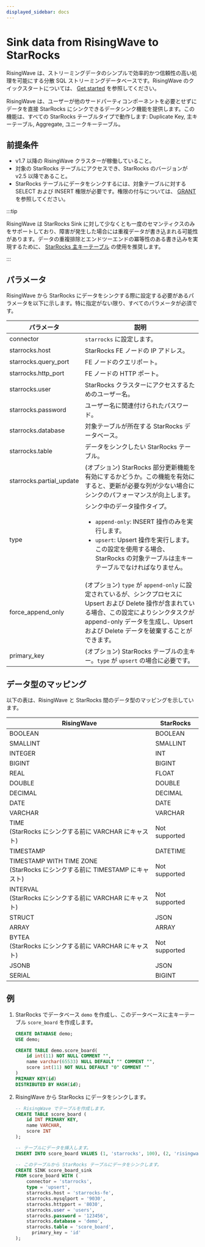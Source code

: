 ```yaml
---
displayed_sidebar: docs
---
```


# Sink data from RisingWave to StarRocks

RisingWave は、ストリーミングデータのシンプルで効率的かつ信頼性の高い処理を可能にする分散 SQL ストリーミングデータベースです。RisingWave のクイックスタートについては、 [Get started](https://docs.risingwave.com/docs/current/get-started/) を参照してください。

RisingWave は、ユーザーが他のサードパーティコンポーネントを必要とせずにデータを直接 StarRocks にシンクできるデータシンク機能を提供します。この機能は、すべての StarRocks テーブルタイプで動作します: Duplicate Key, 主キーテーブル, Aggregate, ユニークキーテーブル。

## 前提条件

- v1.7 以降の RisingWave クラスターが稼働していること。
- 対象の StarRocks テーブルにアクセスでき、StarRocks のバージョンが v2.5 以降であること。
- StarRocks テーブルにデータをシンクするには、対象テーブルに対する SELECT および INSERT 権限が必要です。権限の付与については、 [GRANT](https://docs.starrocks.io/zh/docs/sql-reference/sql-statements/account-management/GRANT/) を参照してください。

:::tip

RisingWave は StarRocks Sink に対して少なくとも一度のセマンティクスのみをサポートしており、障害が発生した場合には重複データが書き込まれる可能性があります。データの重複排除とエンドツーエンドの冪等性のある書き込みを実現するために、 [StarRocks 主キーテーブル](https://docs.starrocks.io/zh/docs/table_design/table_types/primary_key_table/) の使用を推奨します。

:::

## パラメータ

RisingWave から StarRocks にデータをシンクする際に設定する必要があるパラメータを以下に示します。特に指定がない限り、すべてのパラメータが必須です。

| パラメータ                                                       | 説明                                                  |
| ------------------------------------------------------------ | ------------------------------------------------------------ |
| connector                                                    | `starrocks` に設定します。                                      |
| starrocks.host                                               | StarRocks FE ノードの IP アドレス。      |
| starrocks.query_port                                         | FE ノードのクエリポート。          |
| starrocks.http_port                                          | FE ノードの HTTP ポート。                            |
| starrocks.user                                               | StarRocks クラスターにアクセスするためのユーザー名。  |
| starrocks.password                                           | ユーザー名に関連付けられたパスワード。        |
| starrocks.database                                           | 対象テーブルが所在する StarRocks データベース。                 |
| starrocks.table                                              | データをシンクしたい StarRocks テーブル。                           |
| starrocks.partial_update                                     | (オプション) StarRocks 部分更新機能を有効にするかどうか。この機能を有効にすると、更新が必要な列が少ない場合にシンクのパフォーマンスが向上します。  |
| type                                                         | シンク中のデータ操作タイプ。<ul><li>`append-only`: INSERT 操作のみを実行します。 </li><li>`upsert`: Upsert 操作を実行します。この設定を使用する場合、StarRocks の対象テーブルは主キーテーブルでなければなりません。 </li></ul>            |
| force_append_only                                            | (オプション) `type` が `append-only` に設定されているが、シンクプロセスに Upsert および Delete 操作が含まれている場合、この設定によりシンクタスクが append-only データを生成し、Upsert および Delete データを破棄することができます。 |
| primary_key                                                  | (オプション) StarRocks テーブルの主キー。`type` が `upsert` の場合に必要です。  |

## データ型のマッピング

以下の表は、RisingWave と StarRocks 間のデータ型のマッピングを示しています。

| RisingWave                                            | StarRocks|
| ----------------------------------------------------- | -------------- |
| BOOLEAN                                               | BOOLEAN        |
| SMALLINT                                              | SMALLINT       |
| INTEGER                                               | INT            |
| BIGINT                                                | BIGINT         |
| REAL                                                  | FLOAT          |
| DOUBLE                                                | DOUBLE         |
| DECIMAL                                               | DECIMAL        |
| DATE                                                  | DATE           |
| VARCHAR                                               | VARCHAR        |
| TIME <br />(StarRocks にシンクする前に VARCHAR にキャスト) | Not supported  |
| TIMESTAMP                                             | DATETIME       |
| TIMESTAMP WITH TIME ZONE <br />(StarRocks にシンクする前に TIMESTAMP にキャスト)  | Not supported  |
| INTERVAL <br />(StarRocks にシンクする前に VARCHAR にキャスト) | Not supported  |
| STRUCT                                                | JSON           |
| ARRAY                                                 | ARRAY          |
| BYTEA <br />(StarRocks にシンクする前に VARCHAR にキャスト)   | Not supported  |
| JSONB                                                 | JSON           |
| SERIAL                                                | BIGINT         |

## 例

1. StarRocks でデータベース `demo` を作成し、このデータベースに主キーテーブル `score_board` を作成します。

   ```sql
   CREATE DATABASE demo;
   USE demo;

   CREATE TABLE demo.score_board(
       id int(11) NOT NULL COMMENT "",
       name varchar(65533) NULL DEFAULT "" COMMENT "",
       score int(11) NOT NULL DEFAULT "0" COMMENT ""
   )
   PRIMARY KEY(id)
   DISTRIBUTED BY HASH(id);
   ```

2. RisingWave から StarRocks にデータをシンクします。

   ```sql
   -- RisingWave でテーブルを作成します。
   CREATE TABLE score_board (
       id INT PRIMARY KEY,
       name VARCHAR,
       score INT
   );
   
   -- テーブルにデータを挿入します。
   INSERT INTO score_board VALUES (1, 'starrocks', 100), (2, 'risingwave', 100);

   -- このテーブルから StarRocks テーブルにデータをシンクします。
   CREATE SINK score_board_sink
   FROM score_board WITH (
       connector = 'starrocks',
       type = 'upsert',
       starrocks.host = 'starrocks-fe',
       starrocks.mysqlport = '9030',
       starrocks.httpport = '8030',
       starrocks.user = 'users',
       starrocks.password = '123456',
       starrocks.database = 'demo',
       starrocks.table = 'score_board',
         primary_key = 'id'
   );
   ```